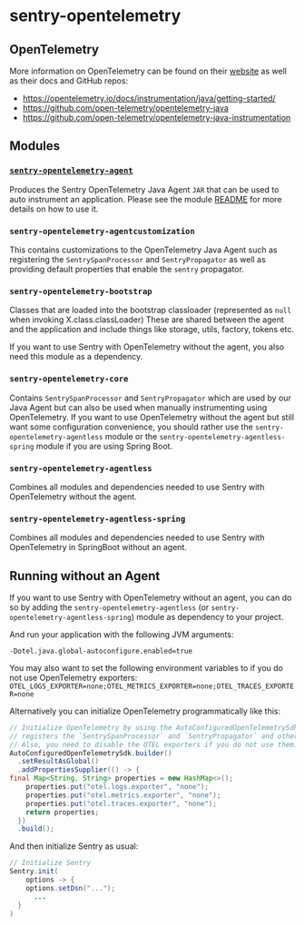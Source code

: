 # sentry-opentelemetry

## OpenTelemetry

More information on OpenTelemetry can be found on their [website](https://opentelemetry.io/) as well
as their docs and GitHub repos:
- https://opentelemetry.io/docs/instrumentation/java/getting-started/
- https://github.com/open-telemetry/opentelemetry-java
- https://github.com/open-telemetry/opentelemetry-java-instrumentation

## Modules

### [`sentry-opentelemetry-agent`](sentry-opentelemetry-agent/README.md)

Produces the Sentry OpenTelemetry Java Agent `JAR` that can be used to auto instrument an 
application. Please see the module [README](sentry-opentelemetry-agent/README.md) for more details on how to use it.

### `sentry-opentelemetry-agentcustomization`

This contains customizations to the OpenTelemetry Java Agent such as registering the
`SentrySpanProcessor` and `SentryPropagator` as well as providing default properties that
enable the `sentry` propagator.

### `sentry-opentelemetry-bootstrap`

Classes that are loaded into the bootstrap classloader
(represented as `null` when invoking X.class.classLoader)
These are shared between the agent and the application and include things like storage,
utils, factory, tokens etc.

If you want to use Sentry with OpenTelemetry without the agent,
you also need this module as a dependency.

### `sentry-opentelemetry-core`

Contains `SentrySpanProcessor` and `SentryPropagator` which are used by our Java Agent but can also
be used when manually instrumenting using OpenTelemetry. If you want to use OpenTelemetry without
the agent but still want some configuration convenience, you should rather use the
`sentry-opentelemetry-agentless` module or the `sentry-opentelemetry-agentless-spring` module if you are using Spring Boot.

### `sentry-opentelemetry-agentless`
Combines all modules and dependencies needed to use Sentry with OpenTelemetry without the agent.

### `sentry-opentelemetry-agentless-spring`
Combines all modules and dependencies needed to use Sentry with OpenTelemetry in SpringBoot without an agent.

## Running without an Agent
If you want to use Sentry with OpenTelemetry without an agent, you can do so by adding the `sentry-opentelemetry-agentless` (or `sentry-opentelemetry-agentless-spring`) module as dependency to your project. 

And run your application with the following JVM arguments:
```
-Dotel.java.global-autoconfigure.enabled=true
```
You may also want to set the following environment variables to if you do not use OpenTelemetry exporters:
`OTEL_LOGS_EXPORTER=none;OTEL_METRICS_EXPORTER=none;OTEL_TRACES_EXPORTER=none`

Alternatively you can initialize OpenTelemetry programmatically like this:

```java
// Initialize OpenTelemetry by using the AutoConfiguredOpenTelemetrySdk which automatically
// registers the `SentrySpanProcessor` and `SentryPropagator` and others.
// Also, you need to disable the OTEL exporters if you do not use them.
AutoConfiguredOpenTelemetrySdk.builder()
  .setResultAsGlobal()
  .addPropertiesSupplier(() -> {
final Map<String, String> properties = new HashMap<>();
    properties.put("otel.logs.exporter", "none");
    properties.put("otel.metrics.exporter", "none");
    properties.put("otel.traces.exporter", "none");
    return properties;
  })
  .build();
```

And then initialize Sentry as usual:

```java
// Initialize Sentry
Sentry.init(
    options -> {
    options.setDsn("...");
      ...
  }
)
```
